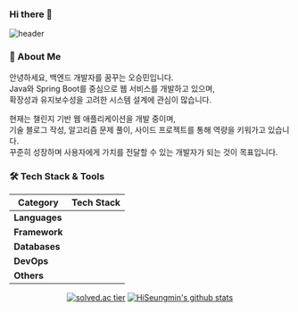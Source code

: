 ### Hi there 👋



![header](https://capsule-render.vercel.app/api?type=waving&text=SeungMin's_World!&height=300&fontSize=70&color=gradient&section=header&animation=fadeIn&fontColor=fffafa)

### 👋 About Me

안녕하세요, 백엔드 개발자를 꿈꾸는 오승민입니다.  
Java와 Spring Boot를 중심으로 웹 서비스를 개발하고 있으며,  
확장성과 유지보수성을 고려한 시스템 설계에 관심이 많습니다.  

현재는 챌린지 기반 웹 애플리케이션을 개발 중이며,  
기술 블로그 작성, 알고리즘 문제 풀이, 사이드 프로젝트를 통해 역량을 키워가고 있습니다.  
꾸준히 성장하며 사용자에게 가치를 전달할 수 있는 개발자가 되는 것이 목표입니다.



### 🛠️ Tech Stack & Tools

| **Category**  | **Tech Stack** |
|---------------|----------------|
| **Languages** | <img alt="" src="https://img.shields.io/badge/Java-b4bdc0?style=flat-round&logo=coffeescript&logoColor=white"> <img alt="" src="https://img.shields.io/badge/Python-3776AB?style=flat-round&logo=python&logoColor=43bde5"> <img alt="" src="https://img.shields.io/badge/Javascript-yellow?style=flat-round&logo=javascript&logoColor=black"> |
| **Framework** | <img alt="" src="https://img.shields.io/badge/Spring-6DB33F?style=flat-round&logo=spring&logoColor=ffffff"> <img alt="" src="https://img.shields.io/badge/SpringBoot-6DB33F?style=flat-round&logo=springboot&logoColor=ffffff"> |
| **Databases** | <img alt="" src="https://img.shields.io/badge/Mysql-4479A1?style=flat-round&logo=MySQL&logoColor=ffffff"> |
| **DevOps**    | <img alt="" src="https://img.shields.io/badge/Docker-blue?style=flat-round&logo=docker&logoColor=43bde5"> <img alt="" src="https://img.shields.io/badge/Jenkins-D24939?style=flat-round&logo=jenkins&logoColor=ffffff"> <img alt="" src="https://img.shields.io/badge/AWS-009688?style=flat-round&logo=amazon&logoColor=ffffff"> |
| **Others**    | <img alt="" src="https://img.shields.io/badge/Git-F05032?style=flat-round&logo=git&logoColor=ffffff"> <img alt="" src="https://img.shields.io/badge/Github-181717?style=flat-round&logo=github&logoColor=ffffff"> <img alt="" src="https://img.shields.io/badge/Nginx-009639?style=flat-round&logo=nginx&logoColor=ffffff"> |


<div align="center">

[![solved.ac tier](http://mazassumnida.wtf/api/generate_badge?boj=osmin80)](https://solved.ac/osmin80)
[![HiSeungmin's github stats](https://github-readme-stats.vercel.app/api?username=HiSeungmin&theme=outrun&show_icons=true)](https://github.com/anuraghazra/github-readme-stats)

</div>
